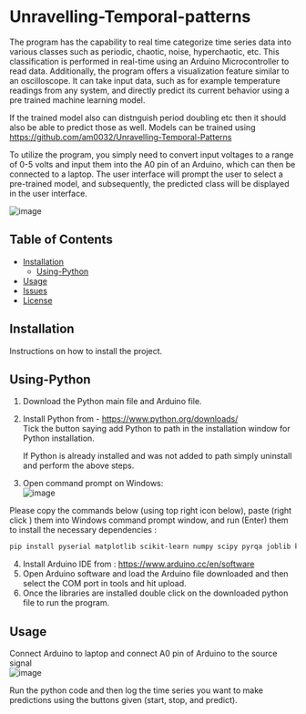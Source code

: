 # Unravelling-Temporal-patterns   

The program has the capability to real time categorize time series data into various classes such as periodic, chaotic, noise, hyperchaotic, etc. This classification is performed in real-time using an Arduino Microcontroller to read data. Additionally, the program offers a visualization feature similar to an oscilloscope. It can take input data, such as for example temperature readings from any system, and directly predict its current behavior using a pre trained machine learning model.

If the trained model also can distnguish period doubling etc then it should also be able to predict those as well. Models can be trained using https://github.com/am0032/Unravelling-Temporal-Patterns

To utilize the program, you simply need to convert input voltages to a range of 0-5 volts and input them into the A0 pin of an Arduino, which can then be connected to a laptop. The user interface will prompt the user to select a pre-trained model, and subsequently, the predicted class will be displayed in the user interface.

![image](https://github.com/am0032/Real-Time-ML-Classification-of-Time-Series/assets/123314532/316bbc24-763c-43d8-8eb1-3ebc171479d4)

   
 


## Table of Contents
- [Installation](#Installation)
  - [Using-Python](#Using-Python)
- [Usage](#Usage)
- [Issues](#issues)
- [License](#licensing)



## Installation  
Instructions on how to install the project.  



## Using-Python    
1) Download the Python main file and Arduino file.   

2) Install Python from - https://www.python.org/downloads/   
    Tick the button saying add Python to path in the installation window for Python installation.  

    If Python is already installed and was not added to path simply uninstall and perform the above steps.   



3) Open command prompt on Windows:   
![image](https://github.com/am0032/Unravelling-Temporal-Patterns/assets/123314532/3d5f24b6-00f9-4425-807f-263ece9e9f1a)   

Please copy the commands below (using top right icon below), paste (right click ) them into Windows  command prompt window, and run (Enter) them to install the necessary dependencies :  

```bash
pip install pyserial matplotlib scikit-learn numpy scipy pyrqa joblib kneed pandas python-igraph

```
4) Install Arduino IDE from : https://www.arduino.cc/en/software   
5) Open Arduino software and load the Arduino file downloaded and then select the COM port in tools and hit upload.    
6) Once the libraries are installed double click on the downloaded python file  to run the program.    


## Usage   
Connect Arduino to laptop and connect A0 pin of Arduino to the source signal  
![image](https://github.com/am0032/Real-Time-ML-Classification-of-Time-Series/assets/123314532/a0684b34-be8b-4fbf-afa9-b788254284da)  

Run the python code and then log the time series you want to make predictions using the buttons given (start, stop, and predict).















